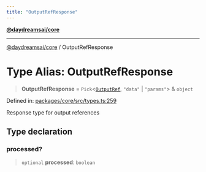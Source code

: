 ```yaml
---
title: "OutputRefResponse"
---
```


[**@daydreamsai/core**](./api-reference.md)

***

[@daydreamsai/core](./api-reference.md) / OutputRefResponse

# Type Alias: OutputRefResponse

> **OutputRefResponse** = `Pick`\<[`OutputRef`](./OutputRef.md), `"data"` \| `"params"`\> & `object`

Defined in: [packages/core/src/types.ts:259](https://github.com/dojoengine/daydreams/blob/95678f46ea3908883ec80d853a28c9f23ca4f5c2/packages/core/src/types.ts#L259)

Response type for output references

## Type declaration

### processed?

> `optional` **processed**: `boolean`
